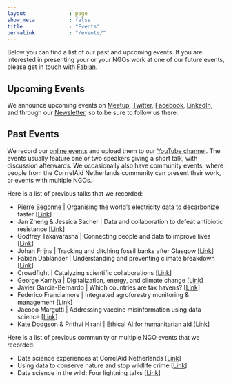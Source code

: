 ```yaml
---
layout              : page
show_meta           : false
title               : "Events"
permalink           : "/events/"
---
```


Below you can find a list of our past and upcoming events. If you are interested in presenting your or your NGOs work at one of our future events, please get in touch with [Fabian](mailto:fabian@correlaid.nl).

## Upcoming Events
We announce upcoming events on [Meetup](https://www.meetup.com/CorrelAid-Netherlands/), [Twitter](https://twitter.com/CorrelAidxNL), [Facebook](https://www.facebook.com/CorrelAidXNetherlands), [LinkedIn](https://www.linkedin.com/company/correlaid-netherlands/), and through our [Newsletter](https://correlaid.us12.list-manage.com/subscribe?u=b294bf2834adf5d89bdd2dd5a&id=915f3f3eff), so to be sure to follow us there.

## Past Events
We record our [online events](https://www.meetup.com/CorrelAid-Netherlands/) and upload them to our [YouTube channel](https://www.youtube.com/channel/UCRBedMwdhH9kWFf3tOmekWw). The events usually feature one or two speakers giving a short talk, with discussion afterwards. We occasionally also have community events, where people from the CorrrelAid Netherlands community can present their work, or events with multiple NGOs.

Here is a list of previous talks that we recorded:

  - Pierre Segonne \| Organising the world’s electricity data to decarbonize faster [[Link](https://www.youtube.com/watch?v=wuOqkgR17y8)]
  - Jan Zheng & Jessica Sacher \| Data and collaboration to defeat antibiotic resistance [[Link](https://www.youtube.com/watch?v=a1VgacouNc0)]
  - Godfrey Takavarasha \| Connecting people and data to improve lives [[Link](https://www.youtube.com/watch?v=EZheXAzx5qE)]
  - Johan Frijns \| Tracking and ditching fossil banks after Glasgow [[Link](https://www.youtube.com/watch?v=cSATXd_q1ug)]
  - Fabian Dablander \| Understanding and preventing climate breakdown [[Link](https://www.youtube.com/watch?v=aYEFV4feVBs)]
  - Crowdfight \| Catalyzing scientific collaborations [[Link](https://www.youtube.com/watch?v=gyfMg7n2mv4)]
  - George Kamiya \| Digitalization, energy, and climate change [[Link](https://www.youtube.com/watch?v=Gg0NPmmMNjA)]
  - Javier Garcia-Bernardo \| Which countries are tax havens? [[Link](https://www.youtube.com/watch?v=EQLwEhwGvjg)]
  - Federico Franciamore \| Integrated agroforestry monitoring & management [[Link](https://www.youtube.com/watch?v=n0yaw4oAxlI)]
  - Jacopo Margutti \| Addressing vaccine misinformation using data science [[Link](https://www.youtube.com/watch?v=XOE6IPX-mU8)]
  - Kate Dodgson & Prithvi Hirani \| Ethical AI for humanitarian aid [[Link](https://www.youtube.com/watch?v=x4EeqV4W4DQ)]
  
Here is a list of previous community or multiple NGO events that we recorded:

  - Data science experiences at CorrelAid Netherlands [[Link](https://www.youtube.com/watch?v=j8KrtC17O-A)]
  - Using data to conserve nature and stop wildlife crime [[Link](https://www.youtube.com/watch?v=S8a0g1AZPak)]
  - Data science in the wild: Four lightning talks [[Link](https://www.youtube.com/watch?v=s7i1XwSVCAs)]
